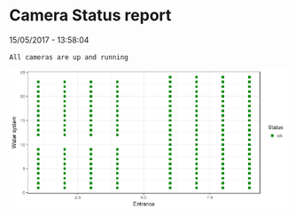 Camera Status report
================
15/05/2017 - 13:58:04

    All cameras are up and running

![](camreport_files/figure-markdown_github/unnamed-chunk-2-1.png)
